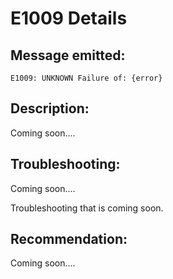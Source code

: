 # E1009 Details

## Message emitted:

`E1009: UNKNOWN Failure of: {error}`

## Description:

Coming soon....

## Troubleshooting:

Coming soon....

Troubleshooting that is coming soon.

## Recommendation:

Coming soon....